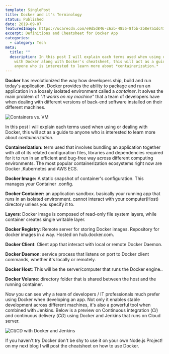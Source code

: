 ```yaml
---
template: SinglePost
title: Docker and it's Terminology
status: Published
date: 2019-09-07
featuredImage: https://ucarecdn.com/e9d5d846-c6ab-4855-8fbb-2b8e7a1dc411/
excerpt: Definitions and Cheatsheet for Docker App
categories:
  - category: Tech
meta:
  title: ""
  description: In this post I will explain each terms used when using or dealing
    with Docker along with Docker's cheatsheet, this will act as a guide to
    anyone who is interested to learn more about *containerization.*
---
```

**Docker** has revolutionized the way how developers ship, build and run today's application. Docker provides the ability to package and run an application in a loosely isolated environment called a *container*. It solves the main problem of *"It works on my machine"* that a team of developers have when dealing with different versions of back-end software installed on their different machines.

![Containers vs. VM](https://ucarecdn.com/907b261b-4bde-45a4-ac0b-eec4293fc851/ "Containers vs. VM")

In this post I will explain each terms used when using or dealing with Docker, this will act as a guide to anyone who is interested to learn more about *containerization.*

**Containerization:** term used that involves bundling an application together with all of its related configuration files, libraries and dependencies required for it to run in an efficient and bug-free way across different computing environments. The most popular containerization ecosystems right now are Docker ,Kubernetes and AWS ECS.

**Docker Image:** A static snapshot of container's configuration. This manages your Container .config.

**Docker Container:** an application sandbox. basically your running app that runs in an isolated environment. cannot interact with your computer(Host) directory unless you specify it to.

**Layers**: Docker image is composed of read-only file system layers, while container creates single writable layer.

**Docker Registry**: Remote server for storing Docker images. Repository for docker images in a way. Hosted on hub.docker.com.

**Docker Client**: Client app that interact with local or remote Docker Daemon.

**Docker Daemon**: service process that listens on port to Docker client commands, whether it's locally or remotely.

**Docker Host**: This will be the server/computer that runs the Docker engine..

**Docker Volume**: directory folder that is shared between the host and the running container.

Now you can see why a team of developers / IT professionals much prefer using Docker when developing an app. Not only it enables stable development across different machines, it's also a powerful tool when combined with Jenkins. Below is a preview on Continuous integration (*CI*) and continuous delivery (*CD*) using Docker and Jenkins that runs on Cloud server.

![CI/CD with Docker and Jenkins](https://ucarecdn.com/e3b0991c-96b5-4423-b168-6229bf7bd5d4/ "CI/CD with Docker and Jenkins")

If you haven't try Docker don't be shy to use it on your own Node.js Project! on my next blog I will post the cheatsheet on how to use Docker.